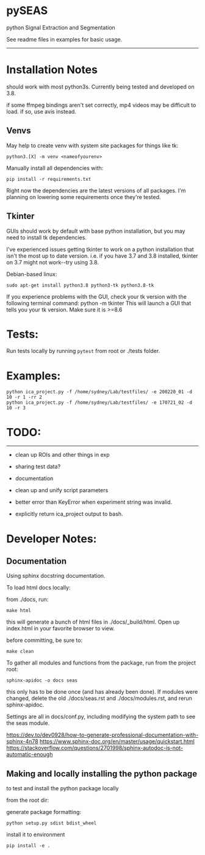 # pySEAS

python Signal Extraction and Segmentation

See readme files in examples for basic usage.

---

# Installation Notes

should work with most python3s.  Currently being tested and developed on 3.8.

if some ffmpeg bindings aren't set correctly, mp4 videos may be difficult to load.  if so, use avis instead.

## Venvs

May help to create venv with system site packages for things like tk:
    
    python3.[X] -m venv <nameofyourenv> 

Manually install all dependencies with:

    pip install -r requirements.txt

Right now the dependencies are the latest versions of all packages.  I'm planning on lowering some requirements once they're tested.

## Tkinter

GUIs should work by default with base python installation, but you may need to install tk dependencies.

I've experienced issues getting tkinter to work on a python installation that isn't the most up to date version.  i.e. if you have 3.7 and 3.8 installed, tkinter on 3.7 might not work--try using 3.8.

Debian-based linux:

    sudo apt-get install python3.8 python3-tk python3.8-tk

If you experience problems with the GUI, check your tk version with the following terminal command:
    python -m tkinter
This will launch a GUI that tells you your tk version.  Make sure it is >=8.6

# Tests:

Run tests locally by running `pytest` from root or ./tests folder.

# Examples:

    python ica_project.py -f /home/sydney/Lab/testfiles/ -e 200220_01 -d 10 -r 1 -rr 2
    python ica_project.py -f /home/sydney/Lab/testfiles/ -e 170721_02 -d 10 -r 3


# TODO:

---

* clean up ROIs and other things in exp

* sharing test data?

* documentation

* clean up and unify script parameters

* better error than KeyError when experiment string was invalid.

* explicitly return ica_project output to bash.

# Developer Notes:

## Documentation

Using sphinx docstring documentation.

To load html docs locally:

from ./docs, run:

    make html

this will generate a bunch of html files in ./docs/\_build/html.  Open up index.html in your favorite browser to view.

before committing, be sure to:

    make clean


To gather all modules and functions from the package, run from the project root:

    sphinx-apidoc -o docs seas

this only has to be done once (and has already been done).  If modules were changed, delete the old ./docs/seas.rst and ./docs/modules.rst, and rerun sphinx-apidoc.

Settings are all in docs/conf.py, including modifying the system path to see the seas module. 

https://dev.to/dev0928/how-to-generate-professional-documentation-with-sphinx-4n78
https://www.sphinx-doc.org/en/master/usage/quickstart.html
https://stackoverflow.com/questions/2701998/sphinx-autodoc-is-not-automatic-enough


## Making and locally installing the python package

to test and install the python package locally

from the root dir:

generate package formatting:

    python setup.py sdist bdist_wheel

install it to environment

    pip install -e .
